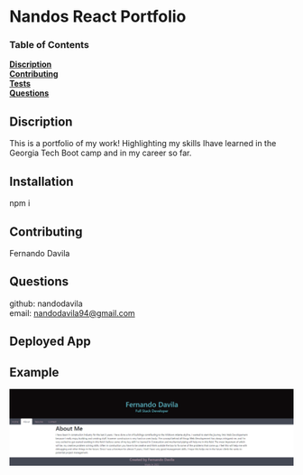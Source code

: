 
  # **Nandos React Portfolio**

   

  ### Table of Contents
  **[Discription](#discription)**<br>
  **[Contributing](#contributing)**<br>
  **[Tests](#tests)**<br>
  **[Questions](#Questions)**<br>
  

  ## Discription 

  This is a portfolio of my work! Highlighting my skills Ihave learned in the Georgia Tech Boot camp and in my career so far.

  ## Installation
  npm i

  ## Contributing

  Fernando Davila

  ## Questions
  github: nandodavila<br>
  email: nandodavila94@gmail.com

  ## Deployed App

  ## Example
  ![screenshot](/ReactPortfolio.PNG)
